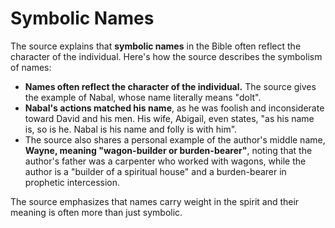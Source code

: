 ﻿# Symbolic Names

The source explains that **symbolic names** in the Bible often reflect the character of the individual. Here's how the source describes the symbolism of names:

*   **Names often reflect the character of the individual.** The source gives the example of Nabal, whose name literally means "dolt".
*   **Nabal's actions matched his name**, as he was foolish and inconsiderate toward David and his men. His wife, Abigail, even states, "as his name is, so is he. Nabal is his name and folly is with him".
*   The source also shares a personal example of the author's middle name, **Wayne, meaning "wagon-builder or burden-bearer"**, noting that the author's father was a carpenter who worked with wagons, while the author is a "builder of a spiritual house" and a burden-bearer in prophetic intercession.

The source emphasizes that names carry weight in the spirit and their meaning is often more than just symbolic.
